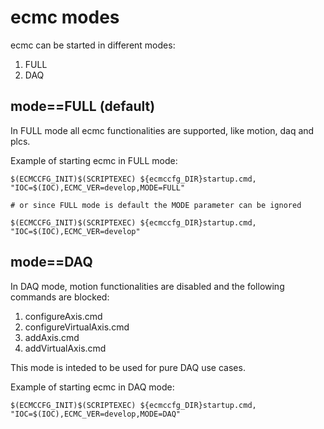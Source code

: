 # ecmc modes
ecmc can be started in different modes:
1. FULL
2. DAQ

## mode==FULL (default)

In FULL mode all ecmc functionalities are supported, like motion, daq and plcs.

Example of starting ecmc in FULL mode:
```
$(ECMCCFG_INIT)$(SCRIPTEXEC) ${ecmccfg_DIR}startup.cmd, "IOC=$(IOC),ECMC_VER=develop,MODE=FULL"

# or since FULL mode is default the MODE parameter can be ignored

$(ECMCCFG_INIT)$(SCRIPTEXEC) ${ecmccfg_DIR}startup.cmd, "IOC=$(IOC),ECMC_VER=develop"
```

## mode==DAQ
In DAQ mode, motion functionalities are disabled and the following commands are blocked:
1. configureAxis.cmd
2. configureVirtualAxis.cmd
3. addAxis.cmd
4. addVirtualAxis.cmd

This mode is inteded to be used for pure DAQ use cases.

Example of starting ecmc in DAQ mode:
```
$(ECMCCFG_INIT)$(SCRIPTEXEC) ${ecmccfg_DIR}startup.cmd, "IOC=$(IOC),ECMC_VER=develop,MODE=DAQ"
```
